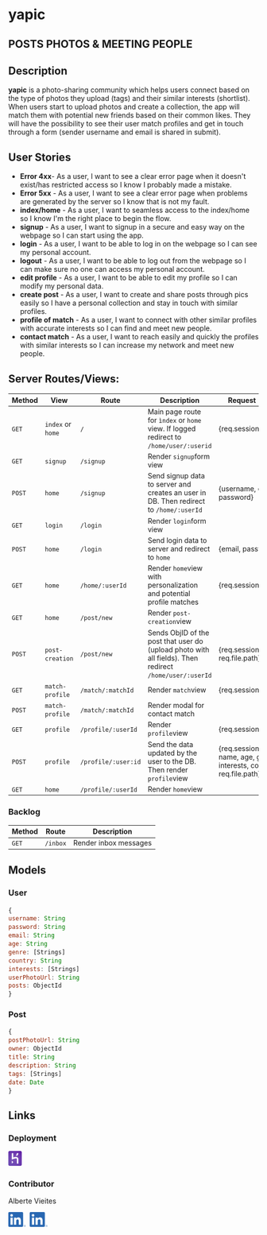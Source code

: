 # **yapic**
## POSTS PHOTOS & MEETING PEOPLE

## Description

**yapic** is a photo-sharing community which helps users connect based on the type of photos they upload (tags) and their similar interests (shortlist). When users start to upload photos and create a collection, the app will match them with potential new friends based on their common likes. They will have the possibility to see their user match profiles and get in touch through a form (sender username and email is shared in submit).

## User Stories

- **Error 4xx**- As a user, I want to see a clear error page when it doesn't exist/has restricted access so I know I probably made a mistake.
- **Error 5xx** -  As a user, I want to see a clear error page when problems are generated by the server so I know that is not my fault.
- **index/home** - As a user, I want to seamless access to the index/home so I know I'm the right place to begin the flow.
- **signup** - As a user, I want to signup in a secure and easy way on the webpage so I can start using the app.
- **login** - As a user, I want to be able to log in on the webpage so I can see my personal account.
- **logout** - As a user, I want to be able to log out from the webpage so I can make sure no one can access my personal account.
- **edit profile** - As a user, I want to be able to edit my profile so I can modify my personal data.
- **create post** - As a user, I want to create and share posts through pics easily so I have a personal collection and stay in touch with similar profiles.
- **profile of match** - As a user, I want to connect with other similar profiles with accurate interests so I can find and meet new people.
- **contact match** - As a user, I want to reach easily and quickly the profiles with similar interests so I can increase my network and meet new people.

## Server Routes/Views:

|**Method**    |    **View**           |    **Route**     |   **Description**       |          **Request - Body**                     |
|--------------|-------------------|------------------------|-----------------------------------|---------------------|
|`GET`         |   `index` or `home`            |      `/`               | Main page route for `ìndex` or `home` view. If logged redirect to `/home/user/:userid`  |   {req.session.userID} |
|`GET`         | `signup`            |    `/signup`           | Render `signup`form view          |                     |
|`POST`        |  `home`           |    `/signup`           | Send signup data to server and creates an user in DB. Then redirect to `/home/:userId`                                   |          {username, email, password}           |
|`GET`         |  `login`           |      `/login`          | Render `login`form view           |                     |
|`POST`        |   `home`          |      `/login`          | Send login data to server and redirect to `home`     | {email, password}            |
|`GET`         |   `home`          |      `/home/:userId`           | Render `home`view with personalization and potential profile matches                | {req.session.userID}    |
|`GET`        |    `home`         |      `/post/new`     | Render `post-creation`view  |  |
|`POST`        |    `post-creation`         |      `/post/new`     | Sends ObjID of the post that user do (upload photo with all fields). Then redirect `/home/user/:userId`   | {req.session.userID, req.file.path} |
|`GET`        |     `match-profile`          |      `/match/:matchId`    | Render `match`view   | {req.session.matchID} |
|`POST`        |     `match-profile`          |      `/match/:matchId`    | Render modal for contact match   |  |
|`GET`         |     `profile`        |      `/profile/:userId`        | Render `profile`view             | {req.session.userID                    |
|`POST`        |    `profile`         |      `/profile/:user:id` | Send the data updated by the user to the DB. Then render `profile`view  | {req.session.userID, name, age, genre, interests, country, req.file.path}  |
|`GET`        |    `home`         |      `/profile/:userId` | Render `home`view  |   |

### Backlog
| Method | Route | Description |
|--------|-------|-------------|
| `GET` | `/inbox` | Render inbox messages|

## Models

### User

```javascript
{
username: String
password: String
email: String
age: String
genre: [Strings]
country: String
interests: [Strings]
userPhotoUrl: String
posts: ObjectId 
}
```
### Post

```javascript
{
postPhotoUrl: String
owner: ObjectId 
title: String
description: String
tags: [Strings]
date: Date
}
```
## Links

### Deployment
<a href="https://yapic.herokuapp.com/">
  <img height="30" src="./public/images/heroku.svg"/>
</a>

### Contributor

Alberte Vieites  

<div style="display: flex; gap: 0.5rem">
<a href="https://www.linkedin.com/in/albertevieites/">
  <img height="30" src="./public/images/linkedin.png"/>
</a>

<a href="https://github.com/albertevieites">
  <img height="30" src="./public/images/linkedin.png"/>
</a>
</div>